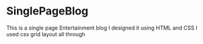 # SinglePageBlog
This is a single page Entertainment blog
I designed it using HTML and CSS
I used css grid layout all through
